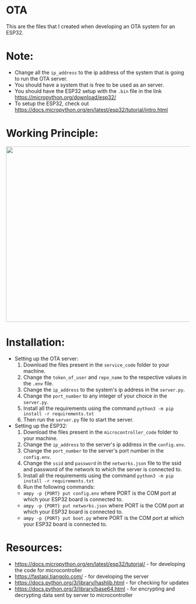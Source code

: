 # OTA
This are the files that I created when developing an OTA system for an ESP32.

# Note:
- Change all the `ip_address` to the ip address of the system that is going to run the OTA server.
- You should have a system that is free to be used as an server.
- You should have the ESP32 setup with the `.bin` file in the link https://micropython.org/download/esp32/
- To setup the ESP32, check out https://docs.micropython.org/en/latest/esp32/tutorial/intro.html

# Working Principle:
<img src="https://drive.google.com/file/d/1lD_eUbedrPQLy86DDMEz-1sq6UXjKoFm/preview" width="640" height="480" allow="autoplay"></img>

# Installation:
- Setting up the OTA server:
  1. Download the files present in the `service_code` folder to your machine.
  2. Change the `token_of_user` and `repo_name` to the respective values in the `.env` file.
  3. Change the `ip_address` to the system's ip address in the `server.py`.
  4. Change the `port_number` to any integer of your choice in the `server.py`.
  5. Install all the requirements using the command `python3 -m pip install -r requirements.txt`
  6. Then run the `server.py` file to start the server.
- Setting up the ESP32:
  1. Download the files present in the `microcontroller_code` folder to your machine.
  2. Change the `ip_address` to the server's ip address in the `config.env`.
  3. Change the `port_number` to the server's port number in the `config.env`.
  4. Change the `ssid` and `password` in the `networks.json` file to the ssid and password of the network to which the server is connected to.
  5. Install all the requirements using the command `python3 -m pip install -r requirements.txt`
  6. Run the following commands:
    - `ampy -p {PORT} put config.env` where PORT is the COM port at which your ESP32 board is connected to.
    - `ampy -p {PORT} put networks.json` where PORT is the COM port at which your ESP32 board is connected to.
    - `ampy -p {PORT} put boot.py` where PORT is the COM port at which your ESP32 board is connected to.
# Resources:
- https://docs.micropython.org/en/latest/esp32/tutorial/ - for developing the code for microcontroller
- https://fastapi.tiangolo.com/ - for developing the server
- https://docs.python.org/3/library/hashlib.html - for checking for updates
- https://docs.python.org/3/library/base64.html - for encrypting and decrypting data sent by server to microcontroller
